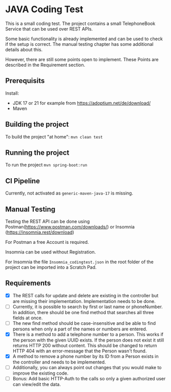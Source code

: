# JAVA Coding Test

This is a small coding test.
The project contains a small TelephoneBook Service that can be used over REST APIs.

Some basic functionality is already implemented and can be used to check if the setup is correct. The manual testing
chapter has some additional details about this.

However, there are still some points open to implement.
These Points are described in the Requirement section.

## Prerequisits

Install:

* JDK 17 or 21 for example from https://adoptium.net/de/download/
* Maven

## Building the project

To build the project "at home":
`mvn clean test`

## Running the project

To run the project
`mvn spring-boot:run`

## CI Pipeline

Currently, not activated as `generic-maven-java-17` is missing.

## Manual Testing

Testing the REST API can be done using Postman(https://www.postman.com/downloads/) or
Insomnia (https://insomnia.rest/download)

For Postman a free Account is required.

Insomnia can be used without Registration.

For Insomnia the file `Insomnia_codingtest.json` in the root folder of the project can be imported into a Scratch Pad.

## Requirements

- [x] The REST calls for update and delete are existing in the controller but are missing their implementation.
  Implementation needs to be done.
- [ ] Currently, it is possible to search by first or last name or phoneNumber. In addition, there should be one find
  method that searches all three fields at once.
- [ ] The new find method should be case-insensitive and be able to find persons when only a part of the names or
  numbers are entered.
- [x] There is a method to add a telephone number to a person. This works if the person with the given UUID exists. If
  the person does not exist it still returns HTTP 200 without content. This should be changed to return HTTP 404 with an
  error-message that the Person wasn't found.
- [x] A method to remove a phone number by its ID from a Person exists in the controller and needs to be implemented.
- [ ] Additionally, you can always point out changes that you would make to improve the existing code.
- [ ] Bonus: Add basic HTTP-Auth to the calls so only a given authorized user can view/edit the data.
